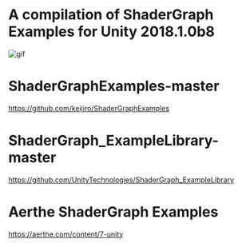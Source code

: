 # A compilation of ShaderGraph Examples for Unity 2018.1.0b8 

![gif](https://aerthe.com/Unity/s.gif)

# ShaderGraphExamples-master
https://github.com/keijiro/ShaderGraphExamples

# ShaderGraph_ExampleLibrary-master	
https://github.com/UnityTechnologies/ShaderGraph_ExampleLibrary

# Aerthe ShaderGraph Examples
https://aerthe.com/content/7-unity